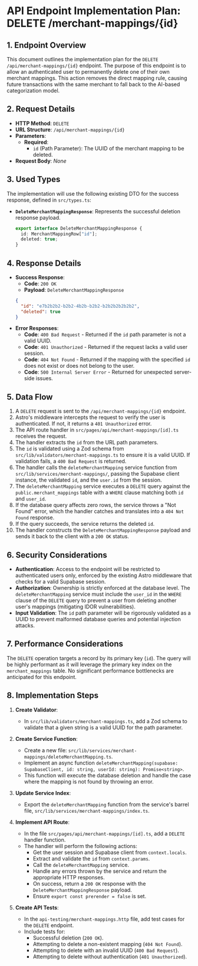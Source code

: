 # API Endpoint Implementation Plan: DELETE /merchant-mappings/{id}

## 1. Endpoint Overview
This document outlines the implementation plan for the `DELETE /api/merchant-mappings/{id}` endpoint. The purpose of this endpoint is to allow an authenticated user to permanently delete one of their own merchant mappings. This action removes the direct mapping rule, causing future transactions with the same merchant to fall back to the AI-based categorization model.

## 2. Request Details
- **HTTP Method**: `DELETE`
- **URL Structure**: `/api/merchant-mappings/{id}`
- **Parameters**:
  - **Required**:
    - `id` (Path Parameter): The UUID of the merchant mapping to be deleted.
- **Request Body**: _None_

## 3. Used Types
The implementation will use the following existing DTO for the success response, defined in `src/types.ts`:
- **`DeleteMerchantMappingResponse`**: Represents the successful deletion response payload.
  ```typescript
  export interface DeleteMerchantMappingResponse {
    id: MerchantMappingRow["id"];
    deleted: true;
  }
  ```

## 4. Response Details
- **Success Response**:
  - **Code**: `200 OK`
  - **Payload**: `DeleteMerchantMappingResponse`
  ```json
  {
    "id": "e7b2b2b2-b2b2-4b2b-b2b2-b2b2b2b2b2b2",
    "deleted": true
  }
  ```
- **Error Responses**:
  - **Code**: `400 Bad Request` - Returned if the `id` path parameter is not a valid UUID.
  - **Code**: `401 Unauthorized` - Returned if the request lacks a valid user session.
  - **Code**: `404 Not Found` - Returned if the mapping with the specified `id` does not exist or does not belong to the user.
  - **Code**: `500 Internal Server Error` - Returned for unexpected server-side issues.

## 5. Data Flow
1. A `DELETE` request is sent to the `/api/merchant-mappings/{id}` endpoint.
2. Astro's middleware intercepts the request to verify the user is authenticated. If not, it returns a `401 Unauthorized` error.
3. The API route handler in `src/pages/api/merchant-mappings/[id].ts` receives the request.
4. The handler extracts the `id` from the URL path parameters.
5. The `id` is validated using a Zod schema from `src/lib/validators/merchant-mappings.ts` to ensure it is a valid UUID. If validation fails, a `400 Bad Request` is returned.
6. The handler calls the `deleteMerchantMapping` service function from `src/lib/services/merchant-mappings/`, passing the Supabase client instance, the validated `id`, and the `user.id` from the session.
7. The `deleteMerchantMapping` service executes a `DELETE` query against the `public.merchant_mappings` table with a `WHERE` clause matching both `id` and `user_id`.
8. If the database query affects zero rows, the service throws a "Not Found" error, which the handler catches and translates into a `404 Not Found` response.
9. If the query succeeds, the service returns the deleted `id`.
10. The handler constructs the `DeleteMerchantMappingResponse` payload and sends it back to the client with a `200 OK` status.

## 6. Security Considerations
- **Authentication**: Access to the endpoint will be restricted to authenticated users only, enforced by the existing Astro middleware that checks for a valid Supabase session.
- **Authorization**: Ownership is strictly enforced at the database level. The `deleteMerchantMapping` service must include the `user_id` in the `WHERE` clause of the `DELETE` query to prevent a user from deleting another user's mappings (mitigating IDOR vulnerabilities).
- **Input Validation**: The `id` path parameter will be rigorously validated as a UUID to prevent malformed database queries and potential injection attacks.

## 7. Performance Considerations
The `DELETE` operation targets a record by its primary key (`id`). The query will be highly performant as it will leverage the primary key index on the `merchant_mappings` table. No significant performance bottlenecks are anticipated for this endpoint.

## 8. Implementation Steps
1.  **Create Validator**:
    - In `src/lib/validators/merchant-mappings.ts`, add a Zod schema to validate that a given string is a valid UUID for the path parameter.

2.  **Create Service Function**:
    - Create a new file: `src/lib/services/merchant-mappings/deleteMerchantMapping.ts`.
    - Implement an async function `deleteMerchantMapping(supabase: SupabaseClient, id: string, userId: string): Promise<string>`.
    - This function will execute the database deletion and handle the case where the mapping is not found by throwing an error.

3.  **Update Service Index**:
    - Export the `deleteMerchantMapping` function from the service's barrel file, `src/lib/services/merchant-mappings/index.ts`.

4.  **Implement API Route**:
    - In the file `src/pages/api/merchant-mappings/[id].ts`, add a `DELETE` handler function.
    - The handler will perform the following actions:
        - Get the user session and Supabase client from `context.locals`.
        - Extract and validate the `id` from `context.params`.
        - Call the `deleteMerchantMapping` service.
        - Handle any errors thrown by the service and return the appropriate HTTP responses.
        - On success, return a `200 OK` response with the `DeleteMerchantMappingResponse` payload.
        - Ensure `export const prerender = false` is set.

5.  **Create API Tests**:
    - In the `api-testing/merchant-mappings.http` file, add test cases for the `DELETE` endpoint.
    - Include tests for:
      - Successful deletion (`200 OK`).
      - Attempting to delete a non-existent mapping (`404 Not Found`).
      - Attempting to delete with an invalid UUID (`400 Bad Request`).
      - Attempting to delete without authentication (`401 Unauthorized`).
